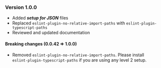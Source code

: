 ### Version 1.0.0

- Added _**setup for JSON**_ files
- Replaced `eslint-plugin-no-relative-import-paths` with `eslint-plugin-typescript-paths`
- Reviewed and updated documentation

#### Breaking changes (0.0.42 => 1.0.0)

- Removed `eslint-plugin-no-relative-import-paths`. Please install `eslint-plugin-typescript-paths` if you are using any level 2 setup.
